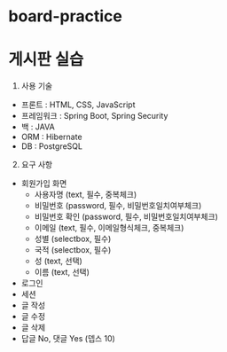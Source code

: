 # board-practice
게시판 실습
==========

1. 사용 기술
* 프론트 : HTML, CSS, JavaScript
* 프레임워크 : Spring Boot, Spring Security
* 백 : JAVA
* ORM : Hibernate
* DB : PostgreSQL

2. 요구 사항
* 회원가입 화면
  * 사용자명 (text, 필수, 중복체크)
  * 비밀번호 (password, 필수, 비밀번호일치여부체크)
  * 비밀번호 확인 (password, 필수, 비밀번호일치여부체크)
  * 이메일 (text, 필수, 이메일형식체크, 중복체크)
  * 성별 (selectbox, 필수)
  * 국적 (selectbox, 필수)
  * 성 (text, 선택)
  * 이름 (text, 선택)
* 로그인
* 세션
* 글 작성
* 글 수정
* 글 삭제
* 답글 No, 댓글 Yes (뎁스 10)
